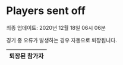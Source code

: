 # Players sent off
최종 업데이트: 2020년 12월 18일 06시 06분


경기 중 오류가 발생하는 경우 자동으로 퇴장됩니다.


| 퇴장된 참가자 |
|:---:|